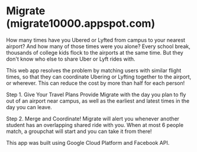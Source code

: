 # Migrate (migrate10000.appspot.com)

How many times have you Ubered or Lyfted from campus to your nearest airport? And how many of those times were you alone? Every school break, thousands of college kids flock to the airports at the same time. But they don't know who else to share Uber or Lyft rides with.

This web app resolves the problem by matching users with similar flight times, so that they can coordinate Ubering or Lyfting together to the airport, or wherever. This can reduce the cost by more than half for each person!

Step 1. Give Your Travel Plans Provide Migrate with the day you plan to fly out of an airport near campus, as well as the earliest and latest times in the day you can leave.

Step 2. Merge and Coordinate! Migrate will alert you whenever another student has an overlapping shared ride with you. When at most 6 people match, a groupchat will start and you can take it from there!

This app was built using Google Cloud Platform and Facebook API.
